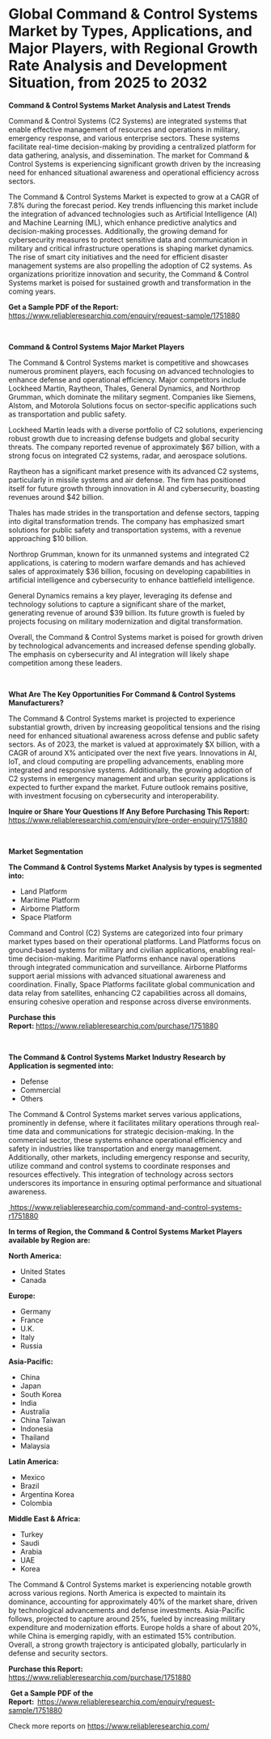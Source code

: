 <p><h1>Global Command & Control Systems Market by Types, Applications, and Major Players, with Regional Growth Rate Analysis and Development Situation, from 2025 to 2032</h1></p><p><strong>Command & Control Systems Market Analysis and Latest Trends</strong></p>
<p><p>Command & Control Systems (C2 Systems) are integrated systems that enable effective management of resources and operations in military, emergency response, and various enterprise sectors. These systems facilitate real-time decision-making by providing a centralized platform for data gathering, analysis, and dissemination. The market for Command & Control Systems is experiencing significant growth driven by the increasing need for enhanced situational awareness and operational efficiency across sectors.</p><p>The Command & Control Systems Market is expected to grow at a CAGR of 7.8% during the forecast period. Key trends influencing this market include the integration of advanced technologies such as Artificial Intelligence (AI) and Machine Learning (ML), which enhance predictive analytics and decision-making processes. Additionally, the growing demand for cybersecurity measures to protect sensitive data and communication in military and critical infrastructure operations is shaping market dynamics. The rise of smart city initiatives and the need for efficient disaster management systems are also propelling the adoption of C2 systems. As organizations prioritize innovation and security, the Command & Control Systems market is poised for sustained growth and transformation in the coming years.</p></p>
<p><strong>Get a Sample PDF of the Report:&nbsp;</strong> <a href="https://www.reliableresearchiq.com/enquiry/request-sample/1751880?utm_campaign=2315&utm_medium=2&utm_source=Github&utm_content=ia&utm_term=10042025&utm_id=command-control-systems">https://www.reliableresearchiq.com/enquiry/request-sample/1751880</a></p>
<p>&nbsp;</p>
<p><strong>Command & Control Systems Major Market Players</strong></p>
<p><p>The Command & Control Systems market is competitive and showcases numerous prominent players, each focusing on advanced technologies to enhance defense and operational efficiency. Major competitors include Lockheed Martin, Raytheon, Thales, General Dynamics, and Northrop Grumman, which dominate the military segment. Companies like Siemens, Alstom, and Motorola Solutions focus on sector-specific applications such as transportation and public safety.</p><p>Lockheed Martin leads with a diverse portfolio of C2 solutions, experiencing robust growth due to increasing defense budgets and global security threats. The company reported revenue of approximately $67 billion, with a strong focus on integrated C2 systems, radar, and aerospace solutions.</p><p>Raytheon has a significant market presence with its advanced C2 systems, particularly in missile systems and air defense. The firm has positioned itself for future growth through innovation in AI and cybersecurity, boasting revenues around $42 billion.</p><p>Thales has made strides in the transportation and defense sectors, tapping into digital transformation trends. The company has emphasized smart solutions for public safety and transportation systems, with a revenue approaching $10 billion.</p><p>Northrop Grumman, known for its unmanned systems and integrated C2 applications, is catering to modern warfare demands and has achieved sales of approximately $36 billion, focusing on developing capabilities in artificial intelligence and cybersecurity to enhance battlefield intelligence.</p><p>General Dynamics remains a key player, leveraging its defense and technology solutions to capture a significant share of the market, generating revenue of around $39 billion. Its future growth is fueled by projects focusing on military modernization and digital transformation.</p><p>Overall, the Command & Control Systems market is poised for growth driven by technological advancements and increased defense spending globally. The emphasis on cybersecurity and AI integration will likely shape competition among these leaders.</p></p>
<p>&nbsp;</p>
<p><strong>What Are The Key Opportunities For Command & Control Systems Manufacturers?</strong></p>
<p><p>The Command & Control Systems market is projected to experience substantial growth, driven by increasing geopolitical tensions and the rising need for enhanced situational awareness across defense and public safety sectors. As of 2023, the market is valued at approximately $X billion, with a CAGR of around X% anticipated over the next five years. Innovations in AI, IoT, and cloud computing are propelling advancements, enabling more integrated and responsive systems. Additionally, the growing adoption of C2 systems in emergency management and urban security applications is expected to further expand the market. Future outlook remains positive, with investment focusing on cybersecurity and interoperability.</p></p>
<p><strong>Inquire or Share Your Questions If Any Before Purchasing This Report:</strong> <a href="https://www.reliableresearchiq.com/enquiry/pre-order-enquiry/1751880?utm_campaign=2315&utm_medium=2&utm_source=Github&utm_content=ia&utm_term=10042025&utm_id=command-control-systems">https://www.reliableresearchiq.com/enquiry/pre-order-enquiry/1751880</a></p>
<p>&nbsp;</p>
<p><strong>Market Segmentation</strong></p>
<p><strong>The Command & Control Systems Market Analysis by types is segmented into:</strong></p>
<p><ul><li>Land Platform</li><li>Maritime Platform</li><li>Airborne Platform</li><li>Space Platform</li></ul></p>
<p><p>Command and Control (C2) Systems are categorized into four primary market types based on their operational platforms. Land Platforms focus on ground-based systems for military and civilian applications, enabling real-time decision-making. Maritime Platforms enhance naval operations through integrated communication and surveillance. Airborne Platforms support aerial missions with advanced situational awareness and coordination. Finally, Space Platforms facilitate global communication and data relay from satellites, enhancing C2 capabilities across all domains, ensuring cohesive operation and response across diverse environments.</p></p>
<p><strong>Purchase this Report:&nbsp;</strong><a href="https://www.reliableresearchiq.com/purchase/1751880?utm_campaign=2315&utm_medium=2&utm_source=Github&utm_content=ia&utm_term=10042025&utm_id=command-control-systems">https://www.reliableresearchiq.com/purchase/1751880</a></p>
<p>&nbsp;</p>
<p><strong>The Command & Control Systems Market Industry Research by Application is segmented into:</strong></p>
<p><ul><li>Defense</li><li>Commercial</li><li>Others</li></ul></p>
<p><p>The Command & Control Systems market serves various applications, prominently in defense, where it facilitates military operations through real-time data and communications for strategic decision-making. In the commercial sector, these systems enhance operational efficiency and safety in industries like transportation and energy management. Additionally, other markets, including emergency response and security, utilize command and control systems to coordinate responses and resources effectively. This integration of technology across sectors underscores its importance in ensuring optimal performance and situational awareness.</p></p>
<p><a href="https://www.reliableresearchiq.com/command-and-control-systems-r1751880?utm_campaign=2315&utm_medium=2&utm_source=Github&utm_content=ia&utm_term=10042025&utm_id=command-control-systems">&nbsp;https://www.reliableresearchiq.com/command-and-control-systems-r1751880</a></p>
<p><strong>In terms of Region, the Command & Control Systems Market Players available by Region are:</strong></p>
<p>
    <p> <strong> North America: </strong>
        <ul>
            <li>United States</li>
            <li>Canada</li>
        </ul>
        </p> 
    <p> <strong> Europe: </strong>
        <ul>
            <li>Germany</li>
            <li>France</li>
            <li>U.K.</li>
            <li>Italy</li>
            <li>Russia</li>
        </ul>
        </p> 
    <p> <strong> Asia-Pacific: </strong>
        <ul>
            <li>China</li>
            <li>Japan</li>
            <li>South Korea</li>
            <li>India</li>
            <li>Australia</li>
            <li>China Taiwan</li>
            <li>Indonesia</li>
            <li>Thailand</li>
            <li>Malaysia</li>
        </ul>
        </p> 
    <p> <strong> Latin America: </strong>
        <ul>
            <li>Mexico</li>
            <li>Brazil</li>
            <li>Argentina Korea</li>
            <li>Colombia</li>
        </ul>
        </p> 
    <p> <strong> Middle East & Africa: </strong>
        <ul>
            <li>Turkey</li>
            <li>Saudi</li>
            <li>Arabia</li>
            <li>UAE</li>
            <li>Korea</li>
        </ul>
    </p>
    </p>
<p><p>The Command & Control Systems market is experiencing notable growth across various regions. North America is expected to maintain its dominance, accounting for approximately 40% of the market share, driven by technological advancements and defense investments. Asia-Pacific follows, projected to capture around 25%, fueled by increasing military expenditure and modernization efforts. Europe holds a share of about 20%, while China is emerging rapidly, with an estimated 15% contribution. Overall, a strong growth trajectory is anticipated globally, particularly in defense and security sectors.</p></p>
<p><strong>Purchase this Report: </strong><a href="https://www.reliableresearchiq.com/purchase/1751880?utm_campaign=2315&utm_medium=2&utm_source=Github&utm_content=ia&utm_term=10042025&utm_id=command-control-systems">https://www.reliableresearchiq.com/purchase/1751880</a></p>
<p>&nbsp;<strong>Get a Sample PDF of the Report:&nbsp;&nbsp;</strong><a href="https://www.reliableresearchiq.com/enquiry/request-sample/1751880?utm_campaign=2315&utm_medium=2&utm_source=Github&utm_content=ia&utm_term=10042025&utm_id=command-control-systems">https://www.reliableresearchiq.com/enquiry/request-sample/1751880</a></p>
<p><strong></strong></p>
<p>Check more reports on <a href="https://www.reliableresearchiq.com/?utm_campaign=2315&utm_medium=2&utm_source=Github&utm_content=ia&utm_term=10042025&utm_id=command-control-systems">https://www.reliableresearchiq.com/</a></p>